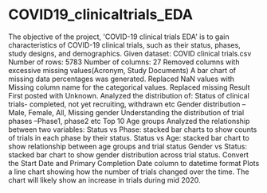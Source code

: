 # COVID19_clinicaltrials_EDA
The objective of the project, 'COVID-19 clinical trials EDA' is to gain characteristics of COVID-19 clinical trials, such as their status, phases, study designs, and demographics.
Given dataset: COVID clinical trials.csv
Number of rows: 5783
Number of columns: 27
Removed columns with excessive missing values(Acronym, Study Documents)
A bar chart of missing data percentages was generated.
Replaced NaN values with Missing column name for the categorical values.
Replaced missing Result First posted with Unknown.
Analyzed the distribution of:
 Status of clinical trials- completed, not yet recruiting, withdrawn etc
 Gender distribution – Male, Female, All, Missing gender
 Understanding the distribution of trial phases –Phase1, phase2 etc
 Top 10 Age groups
Analyzed the relationship between two variables:
 Status vs Phase:  stacked bar charts to show counts of trials in each phase by their status.
 Status vs Age: stacked bar chart to show relationship between age groups and trial status
 Gender vs Status: stacked bar chart to show gender distribution across trial status.
Convert the Start Date and Primary Completion Date column to datetime format
Plots a line chart showing how the number of trials changed over the time.
The chart will likely show an increase in trials during mid 2020.






